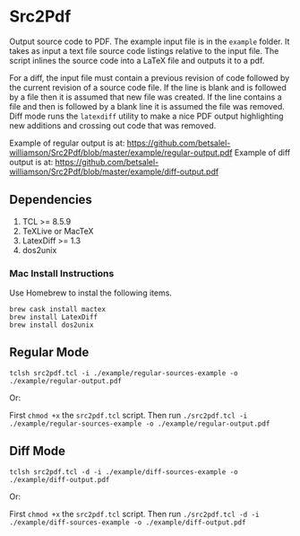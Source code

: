 # Src2Pdf
Output source code to PDF.  The example input file is in the `example` folder.  It takes as input a text file source code listings relative to the input file.  The script inlines the source code into a LaTeX file and outputs it to a pdf.

For a diff, the input file must contain a previous revision of code followed by the current revision of a source code file.  If the line is blank and is followed by a file then it is assumed that new file was created.  If the line contains a file and then is followed by a blank line it is assumed the file was removed.  Diff mode runs the `latexdiff` utility to make a nice PDF output highlighting new additions and crossing out code that was removed.  

Example of regular output is at: <https://github.com/betsalel-williamson/Src2Pdf/blob/master/example/regular-output.pdf>
Example of diff output is at: <https://github.com/betsalel-williamson/Src2Pdf/blob/master/example/diff-output.pdf>

## Dependencies

1. TCL >= 8.5.9
1. TeXLive or MacTeX
1. LatexDiff >= 1.3
1. dos2unix

### Mac Install Instructions

Use Homebrew to instal the following items.

```
brew cask install mactex
brew install LatexDiff
brew install dos2unix
```

## Regular Mode

`tclsh src2pdf.tcl -i ./example/regular-sources-example -o ./example/regular-output.pdf`

Or:

First `chmod +x` the `src2pdf.tcl` script.  Then run `./src2pdf.tcl -i ./example/regular-sources-example -o ./example/regular-output.pdf`

## Diff Mode

`tclsh src2pdf.tcl -d -i ./example/diff-sources-example -o ./example/diff-output.pdf`

Or:

First `chmod +x` the `src2pdf.tcl` script.  Then run `./src2pdf.tcl -d -i ./example/diff-sources-example -o ./example/diff-output.pdf`

